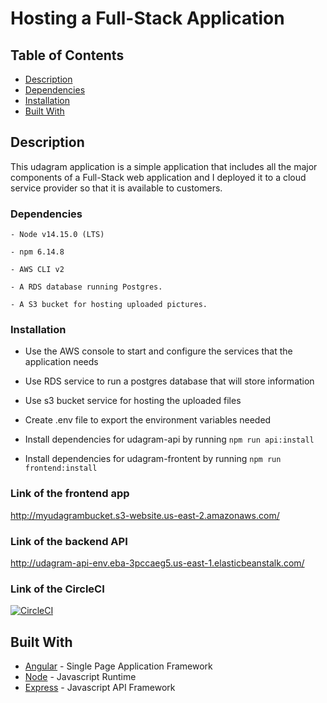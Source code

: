 # Hosting a Full-Stack Application

## Table of Contents

* [Description](#description)
* [Dependencies](#dependencies)
* [Installation](#installation)
* [Built With](#built-with)

## Description

This udagram application is a simple application that includes all the major components of a Full-Stack web application and I deployed it to a cloud service provider so that it is available to customers.

### Dependencies

```
- Node v14.15.0 (LTS)

- npm 6.14.8

- AWS CLI v2

- A RDS database running Postgres.

- A S3 bucket for hosting uploaded pictures.

```

### Installation

- Use the AWS console to start and configure the services that the application needs

- Use RDS service to run a postgres database that will store information

- Use s3 bucket service for hosting the uploaded files

- Create .env file to export the environment variables needed

- Install dependencies for udagram-api by running `npm run api:install`

- Install dependencies for udagram-frontent by running `npm run frontend:install`

### Link of the frontend app

http://myudagrambucket.s3-website.us-east-2.amazonaws.com/

### Link of the backend API

http://udagram-api-env.eba-3pccaeg5.us-east-1.elasticbeanstalk.com/

### Link of the CircleCI

[![CircleCI](https://dl.circleci.com/status-badge/img/gh/Yasmin-Hisham/Hosting-Full-Stack-Application/tree/main.svg?style=svg)](https://dl.circleci.com/status-badge/redirect/gh/Yasmin-Hisham/Hosting-Full-Stack-Application/tree/main)

## Built With

- [Angular](https://angular.io/) - Single Page Application Framework
- [Node](https://nodejs.org) - Javascript Runtime
- [Express](https://expressjs.com/) - Javascript API Framework